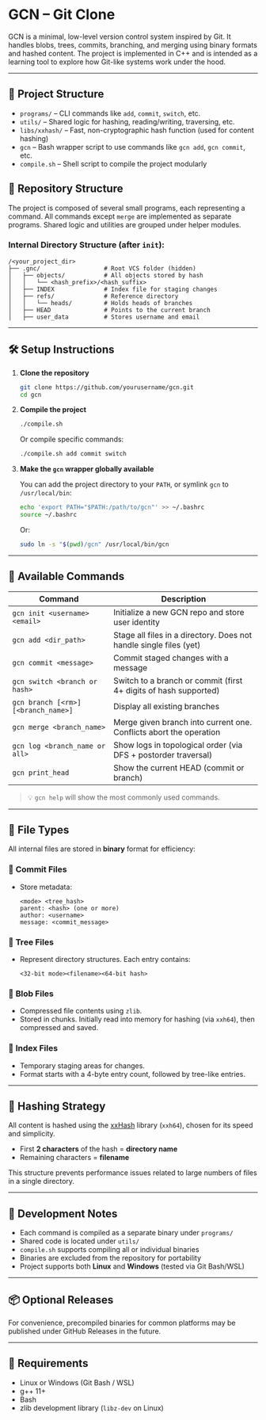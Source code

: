 # GCN – Git Clone

GCN is a minimal, low-level version control system inspired by Git. It handles blobs, trees, commits, branching, and merging using binary formats and hashed content. The project is implemented in C++ and is intended as a learning tool to explore how Git-like systems work under the hood.

---

## 📁 Project Structure

- `programs/` – CLI commands like `add`, `commit`, `switch`, etc.
- `utils/` – Shared logic for hashing, reading/writing, traversing, etc.
- `libs/xxhash/` – Fast, non-cryptographic hash function (used for content hashing)
- `gcn` – Bash wrapper script to use commands like `gcn add`, `gcn commit`, etc.
- `compile.sh` – Shell script to compile the project modularly


## 🧱 Repository Structure

The project is composed of several small programs, each representing a command. All commands except `merge` are implemented as separate programs. Shared logic and utilities are grouped under helper modules.

### Internal Directory Structure (after `init`):
```
/<your_project_dir>
├── .gnc/                  # Root VCS folder (hidden)
│   ├── objects/           # All objects stored by hash
│   │   └── <hash_prefix>/<hash_suffix>  
│   ├── INDEX              # Index file for staging changes
│   ├── refs/              # Reference directory
│   │   └── heads/         # Holds heads of branches
│   ├── HEAD               # Points to the current branch
│   ├── user_data          # Stores username and email
```

---

## 🛠️ Setup Instructions

1. **Clone the repository**
   ```bash
   git clone https://github.com/yourusername/gcn.git
   cd gcn
   ```

2. **Compile the project**
   ```bash
   ./compile.sh
   ```

   Or compile specific commands:
   ```bash
   ./compile.sh add commit switch
   ```

3. **Make the `gcn` wrapper globally available**

   You can add the project directory to your `PATH`, or symlink `gcn` to `/usr/local/bin`:

   ```bash
   echo 'export PATH="$PATH:/path/to/gcn"' >> ~/.bashrc
   source ~/.bashrc
   ```

   Or:

   ```bash
   sudo ln -s "$(pwd)/gcn" /usr/local/bin/gcn
   ```

---

## 🚀 Available Commands

| Command                           | Description                                                           |
|-----------------------------------|-----------------------------------------------------------------------|
| `gcn init <username> <email>`     | Initialize a new GCN repo and store user identity                     |
| `gcn add <dir_path>`              | Stage all files in a directory. Does not handle single files (yet)    |
| `gcn commit <message>`            | Commit staged changes with a message                                  |
| `gcn switch <branch or hash>`     | Switch to a branch or commit (first 4+ digits of hash supported)      |
| `gcn branch [<rm>][<branch_name>]`| Display all existing branches                                         |                                            
| `gcn merge <branch_name>`         | Merge given branch into current one. Conflicts abort the operation    |
| `gcn log <branch_name or all>`    | Show logs in topological order (via DFS + postorder traversal)        |
| `gcn print_head`                  | Show the current HEAD (commit or branch)                              |

> 💡 `gcn help` will show the most commonly used commands.

---

## 🧬 File Types

All internal files are stored in **binary** format for efficiency:

### 🔹 **Commit Files**
- Store metadata:
  ```
  <mode> <tree_hash>
  parent: <hash> (one or more)
  author: <username>
  message: <commit_message>
  ```

### 🔹 **Tree Files**
- Represent directory structures. Each entry contains:
  ```
  <32-bit mode><filename><64-bit hash>
  ```

### 🔹 **Blob Files**
- Compressed file contents using `zlib`.
- Stored in chunks. Initially read into memory for hashing (via `xxh64`), then compressed and saved.

### 🔹 **Index Files**
- Temporary staging areas for changes.
- Format starts with a 4-byte entry count, followed by tree-like entries.

---

## 🔐 Hashing Strategy

All content is hashed using the [xxHash](https://github.com/Cyan4973/xxHash) library (`xxh64`), chosen for its speed and simplicity.

- First **2 characters** of the hash = **directory name**
- Remaining characters = **filename**

This structure prevents performance issues related to large numbers of files in a single directory.

---

## 🔧 Development Notes

- Each command is compiled as a separate binary under `programs/`
- Shared code is located under `utils/`
- `compile.sh` supports compiling all or individual binaries
- Binaries are excluded from the repository for portability
- Project supports both **Linux** and **Windows** (tested via Git Bash/WSL)

---

## 📦 Optional Releases

For convenience, precompiled binaries for common platforms may be published under GitHub Releases in the future.

---

## 🐧 Requirements

- Linux or Windows (Git Bash / WSL)
- g++ 11+
- Bash
- zlib development library (`libz-dev` on Linux)
